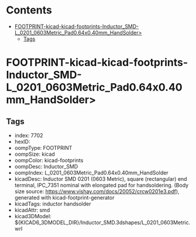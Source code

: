



Contents
========

* [FOOTPRINT-kicad-kicad-footprints-Inductor_SMD-L_0201_0603Metric_Pad0.64x0.40mm_HandSolder>](#footprint-kicad-kicad-footprints-inductor_smd-l_0201_0603metric_pad064x040mm_handsolder)
	* [Tags](#tags)

# FOOTPRINT-kicad-kicad-footprints-Inductor_SMD-L_0201_0603Metric_Pad0.64x0.40mm_HandSolder>

## Tags

- index: 7702
- hexID: 
- oompType: FOOTPRINT
- oompSize: kicad
- oompColor: kicad-footprints
- oompDesc: Inductor_SMD
- oompIndex: L_0201_0603Metric_Pad0.64x0.40mm_HandSolder
- kicadDesc: Inductor SMD 0201 (0603 Metric), square (rectangular) end terminal, IPC_7351 nominal with elongated pad for handsoldering. (Body size source: https://www.vishay.com/docs/20052/crcw0201e3.pdf), generated with kicad-footprint-generator
- kicadTags: inductor handsolder
- kicadAttr: smd
- kicad3DModel: ${KICAD6_3DMODEL_DIR}/Inductor_SMD.3dshapes/L_0201_0603Metric.wrl
